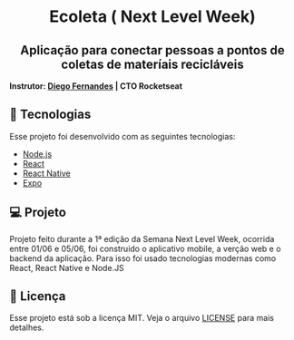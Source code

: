 <h1 align="center">Ecoleta ( Next Level Week) </h1>

<h2 align="center"> Aplicação para conectar pessoas a pontos de coletas de materíais recicláveis </h2>


**Instrutor: [Diego Fernandes](https://github.com/diego3g) | CTO Rocketseat**


## :rocket: Tecnologias

Esse projeto foi desenvolvido com as seguintes tecnologias:

- [Node.js](https://nodejs.org/en/)
- [React](https://reactjs.org)
- [React Native](https://facebook.github.io/react-native/)
- [Expo](https://expo.io/)

## 💻 Projeto

Projeto feito durante a 1ª edição da Semana Next Level Week, ocorrida entre 01/06 e 05/06, foi construido o aplicativo mobile, a verção web e o backend da aplicação. Para isso foi usado tecnologias modernas como React, React Native e Node.JS



## :memo: Licença

Esse projeto está sob a licença MIT. Veja o arquivo [LICENSE](LICENSE.md) para mais detalhes.

